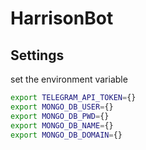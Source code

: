 # HarrisonBot

## Settings

set the environment variable

```bash
export TELEGRAM_API_TOKEN={}
export MONGO_DB_USER={}
export MONGO_DB_PWD={}
export MONGO_DB_NAME={}
export MONGO_DB_DOMAIN={}
```

